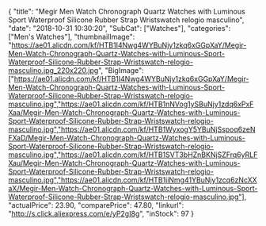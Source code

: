 {
	"title": "Megir Men Watch Chronograph Quartz Watches with Luminous Sport Waterproof Silicone Rubber Strap Wristswatch relogio masculino",
	"date": "2018-10-31 10:30:20",
	"SubCat": ["Watches"],
	"categories": ["Men's Watches"],
	"thumbnailImage": "https://ae01.alicdn.com/kf/HTB1I4Nwg4WYBuNjy1zkq6xGGpXaY/Megir-Men-Watch-Chronograph-Quartz-Watches-with-Luminous-Sport-Waterproof-Silicone-Rubber-Strap-Wristswatch-relogio-masculino.jpg_220x220.jpg",
	"BigImage": ["https://ae01.alicdn.com/kf/HTB1I4Nwg4WYBuNjy1zkq6xGGpXaY/Megir-Men-Watch-Chronograph-Quartz-Watches-with-Luminous-Sport-Waterproof-Silicone-Rubber-Strap-Wristswatch-relogio-masculino.jpg","https://ae01.alicdn.com/kf/HTB1nNVog1ySBuNjy1zdq6xPxFXaa/Megir-Men-Watch-Chronograph-Quartz-Watches-with-Luminous-Sport-Waterproof-Silicone-Rubber-Strap-Wristswatch-relogio-masculino.jpg","https://ae01.alicdn.com/kf/HTB1WyxogY5YBuNjSspoq6zeNFXaD/Megir-Men-Watch-Chronograph-Quartz-Watches-with-Luminous-Sport-Waterproof-Silicone-Rubber-Strap-Wristswatch-relogio-masculino.jpg","https://ae01.alicdn.com/kf/HTB1SVT3bHZnBKNjSZFrq6yRLFXau/Megir-Men-Watch-Chronograph-Quartz-Watches-with-Luminous-Sport-Waterproof-Silicone-Rubber-Strap-Wristswatch-relogio-masculino.jpg","https://ae01.alicdn.com/kf/HTB1jiNmg41YBuNjy1zcq6zNcXXaX/Megir-Men-Watch-Chronograph-Quartz-Watches-with-Luminous-Sport-Waterproof-Silicone-Rubber-Strap-Wristswatch-relogio-masculino.jpg"],
	"actualPrice": 23.90,
	"comparePrice": 47.80,
	"linkurl": "http://s.click.aliexpress.com/e/yP2gI8g",
	"inStock": 97
}

